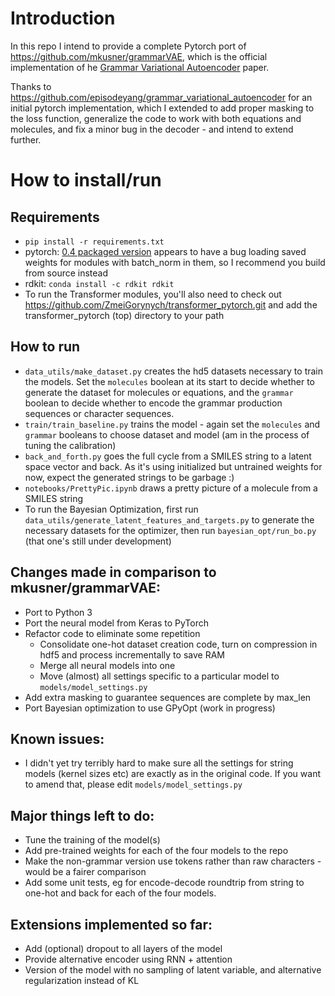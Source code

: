 # Introduction

In this repo I intend to provide a complete Pytorch port of https://github.com/mkusner/grammarVAE, 
which is the official implementation of he <a href="https://arxiv.org/abs/1703.01925">Grammar Variational Autoencoder</a> paper.

Thanks to https://github.com/episodeyang/grammar_variational_autoencoder for an
initial pytorch implementation, which I extended to add proper masking to the loss function,
generalize the code to work with both equations and molecules, and fix a minor bug in the decoder - and intend to extend further.

# How to install/run

## Requirements

* `pip install -r requirements.txt`
* pytorch: [0.4 packaged version](https://pytorch.org/#pip-install-pytorch) appears to have a bug loading saved weights
for modules with batch_norm in them, so I recommend you build from source instead
* rdkit: `conda install -c rdkit rdkit`
* To run the Transformer modules, you'll also need to check out https://github.com/ZmeiGorynych/transformer_pytorch.git
and add the transformer_pytorch (top) directory to your path

## How to run
* `data_utils/make_dataset.py` creates the hd5 datasets necessary to train the models. 
Set the `molecules` boolean at its start to decide whether to generate the dataset for molecules or equations, 
and the `grammar` boolean to decide whether to encode the grammar production sequences or character sequences.
* `train/train_baseline.py` trains the model - again set the `molecules` and `grammar` booleans to choose dataset and model (am in the process of tuning the calibration)
* `back_and_forth.py` goes the full cycle from a SMILES string to a latent space vector and back. As it's using initialized but untrained weights for now, expect the generated strings to be garbage :)
* `notebooks/PrettyPic.ipynb` draws a pretty picture of a molecule from a SMILES string
* To run the Bayesian Optimization, first run `data_utils/generate_latent_features_and_targets.py` to generate the 
necessary datasets for the optimizer, then run `bayesian_opt/run_bo.py` (that one's still under development)

## Changes made in comparison to mkusner/grammarVAE:
* Port to Python 3
* Port the neural model from Keras to PyTorch
* Refactor code to eliminate some repetition
    * Consolidate one-hot dataset creation code, turn on compression in hdf5 and process incrementally to save RAM
    * Merge all neural models into one
    * Move (almost) all settings specific to a particular model to `models/model_settings.py`
* Add extra masking to guarantee sequences are complete by max_len
* Port Bayesian optimization to use GPyOpt (work in progress)

## Known issues:
* I didn't yet try terribly hard to make sure all the settings for string models (kernel sizes etc) are exactly as in
the original code. If you want to amend that, please edit `models/model_settings.py`

## Major things left to do:
* Tune the training of the model(s)
* Add pre-trained weights for each of the four models to the repo
* Make the non-grammar version use tokens rather than raw characters - would be a fairer comparison 
* Add some unit tests, eg for encode-decode roundtrip from string to one-hot and back for each of the four models.

## Extensions implemented so far:
* Add (optional) dropout to all layers of the model
* Provide alternative encoder using RNN + attention
* Version of the model with no sampling of latent variable, and alternative regularization instead of KL